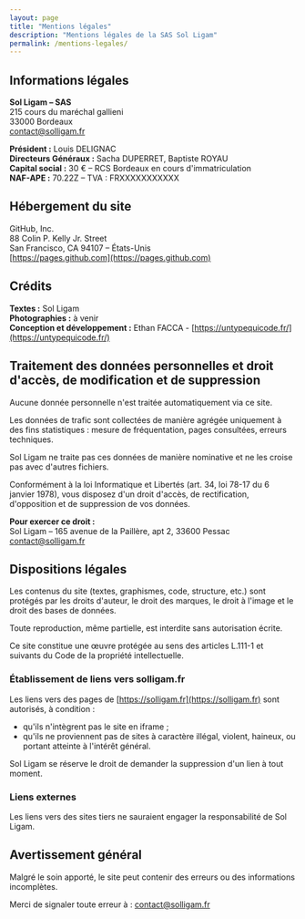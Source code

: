 ```yaml
---
layout: page
title: "Mentions légales"
description: "Mentions légales de la SAS Sol Ligam"
permalink: /mentions-legales/
---
```


## Informations légales

**Sol Ligam – SAS**  
215 cours du maréchal gallieni  
33000 Bordeaux  
[contact@solligam.fr](mailto:contact@solligam.fr)

**Président :** Louis DELIGNAC  
**Directeurs Généraux :** Sacha DUPERRET, Baptiste ROYAU  
**Capital social :** 30 € – RCS Bordeaux en cours d'immatriculation  
**NAF-APE :** 70.22Z – TVA : FRXXXXXXXXXXX

## Hébergement du site

GitHub, Inc.  
88 Colin P. Kelly Jr. Street  
San Francisco, CA 94107 – États-Unis  
[https://pages.github.com](https://pages.github.com)

## Crédits

**Textes :** Sol Ligam  
**Photographies :** à venir  
**Conception et développement :** Ethan FACCA - [https://untypequicode.fr/](https://untypequicode.fr/)

## Traitement des données personnelles et droit d'accès, de modification et de suppression

Aucune donnée personnelle n'est traitée automatiquement via ce site.

Les données de trafic sont collectées de manière agrégée uniquement à des fins statistiques : mesure de fréquentation, pages consultées, erreurs techniques.

Sol Ligam ne traite pas ces données de manière nominative et ne les croise pas avec d'autres fichiers.

Conformément à la loi Informatique et Libertés (art. 34, loi 78-17 du 6 janvier 1978), vous disposez d'un droit d'accès, de rectification, d'opposition et de suppression de vos données.

**Pour exercer ce droit :**  
Sol Ligam – 165 avenue de la Paillère, apt 2, 33600 Pessac  
[contact@solligam.fr](mailto:contact@solligam.fr)

## Dispositions légales

Les contenus du site (textes, graphismes, code, structure, etc.) sont protégés par les droits d'auteur, le droit des marques, le droit à l'image et le droit des bases de données.

Toute reproduction, même partielle, est interdite sans autorisation écrite.

Ce site constitue une œuvre protégée au sens des articles L.111-1 et suivants du Code de la propriété intellectuelle.

### Établissement de liens vers solligam.fr

Les liens vers des pages de [https://solligam.fr](https://solligam.fr) sont autorisés, à condition :
- qu'ils n'intègrent pas le site en iframe ;
- qu'ils ne proviennent pas de sites à caractère illégal, violent, haineux, ou portant atteinte à l'intérêt général.

Sol Ligam se réserve le droit de demander la suppression d'un lien à tout moment.

### Liens externes

Les liens vers des sites tiers ne sauraient engager la responsabilité de Sol Ligam.

## Avertissement général

Malgré le soin apporté, le site peut contenir des erreurs ou des informations incomplètes.

Merci de signaler toute erreur à : [contact@solligam.fr](mailto:contact@solligam.fr)
